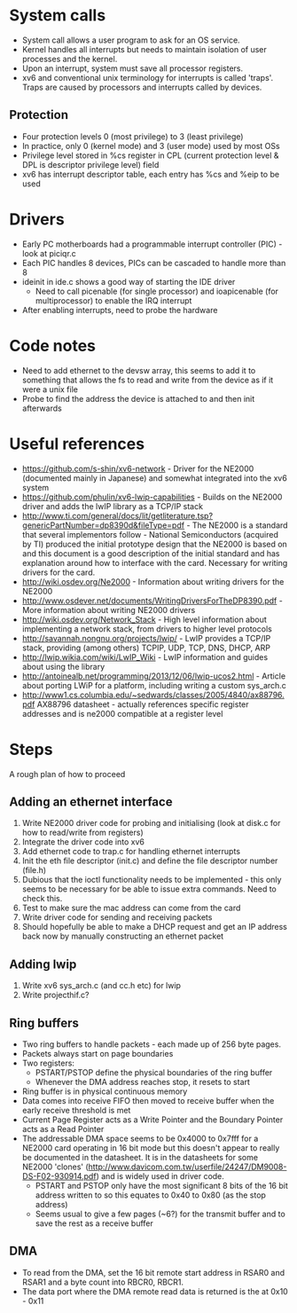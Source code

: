 # System calls
* System call allows a user program to ask for an OS service.
* Kernel handles all interrupts but needs to maintain isolation of user processes and the kernel.
* Upon an interrupt, system must save all processor registers.
* xv6 and conventional unix terminology for interrupts is called 'traps'. Traps are caused by processors and interrupts called by devices.

## Protection
* Four protection levels 0 (most privilege) to 3 (least privilege)
* In practice, only 0 (kernel mode) and 3 (user mode) used by most OSs
* Privilege level stored in %cs register in CPL (current protection level & DPL is descriptor privilege level) field
* xv6 has interrupt descriptor table, each entry has %cs and %eip to be used

# Drivers
* Early PC motherboards had a programmable interrupt controller (PIC) - look at piciqr.c
* Each PIC handles 8 devices, PICs can be cascaded to handle more than 8
* ideinit in ide.c shows a good way of starting the IDE driver
  * Need to call picenable (for single processor) and ioapicenable (for multiprocessor) to enable the IRQ interrupt
* After enabling interrupts, need to probe the hardware

# Code notes
* Need to add ethernet to the devsw array, this seems to add it to something that allows the fs to read and write from the device as if it were a unix file
* Probe to find the address the device is attached to and then init afterwards

# Useful references
* https://github.com/s-shin/xv6-network - Driver for the NE2000 (documented mainly in Japanese) and somewhat integrated into the xv6 system
* https://github.com/phulin/xv6-lwip-capabilities - Builds on the NE2000 driver and adds the lwIP library as a TCP/IP stack
* http://www.ti.com/general/docs/lit/getliterature.tsp?genericPartNumber=dp8390d&fileType=pdf - The NE2000 is a standard that several implementors follow - National Semiconductors (acquired by TI) produced the initial prototype design that the NE2000 is based on and this document is a good description of the initial standard and has explanation around how to interface with the card. Necessary for writing drivers for the card.
* http://wiki.osdev.org/Ne2000 - Information about writing drivers for the NE2000
* http://www.osdever.net/documents/WritingDriversForTheDP8390.pdf - More information about writing NE2000 drivers
* http://wiki.osdev.org/Network_Stack - High level information about implementing a network stack, from drivers to higher level protocols
* http://savannah.nongnu.org/projects/lwip/ - LwIP provides a TCP/IP stack, providing (among others) TCPIP, UDP, TCP, DNS, DHCP, ARP
* http://lwip.wikia.com/wiki/LwIP_Wiki - LwIP information and guides about using the library
* http://antoinealb.net/programming/2013/12/06/lwip-ucos2.html - Article about porting LWiP for a platform, including writing a custom sys_arch.c
* http://www1.cs.columbia.edu/~sedwards/classes/2005/4840/ax88796.pdf  AX88796 datasheet - actually references specific register addresses and is ne2000 compatible at a register level

# Steps
A rough plan of how to proceed

## Adding an ethernet interface  
1. Write NE2000 driver code for probing and initialising (look at disk.c for how to read/write from registers)
2. Integrate the driver code into xv6
  1. Add ethernet code to trap.c for handling ethernet interrupts
  2. Init the eth file descriptor (init.c) and define the file descriptor number (file.h)
  3. Dubious that the ioctl functionality needs to be implemented - this only seems to be necessary for be able to issue extra commands. Need to check this.
3. Test to make sure the mac address can come from the card
4. Write driver code for sending and receiving packets
5. Should hopefully be able to make a DHCP request and get an IP address back now by manually constructing an ethernet packet

## Adding lwip
1. Write xv6 sys_arch.c (and cc.h etc) for lwip
2. Write projecthif.c?

## Ring buffers
* Two ring buffers to handle packets - each made up of 256 byte pages. 
* Packets always start on page boundaries
* Two registers:
  * PSTART/PSTOP define the physical boundaries of the ring buffer
  * Whenever the DMA address reaches stop, it resets to start
* Ring buffer is in physical continuous memory
* Data comes into receive FIFO then moved to receive buffer when the early receive threshold is met
* Current Page Register acts as a Write Pointer and the Boundary Pointer acts as a Read Pointer 
* The addressable DMA space seems to be 0x4000 to 0x7fff for a NE2000 card operating in 16 bit mode but this doesn't appear to really be documented in the datasheet. It is in the datasheets for some NE2000 'clones' (http://www.davicom.com.tw/userfile/24247/DM9008-DS-F02-930914.pdf) and is widely used in driver code. 
  * PSTART and PSTOP only have the most significant 8 bits of the 16 bit address written to so this equates to 0x40 to 0x80 (as the stop address)
  * Seems usual to give a few pages (~6?) for the transmit buffer and to save the rest as a receive buffer

## DMA
* To read from the DMA, set the 16 bit remote start address in RSAR0 and RSAR1 and a byte count into RBCR0, RBCR1.
* The data port where the DMA remote read data is returned is the at 0x10 - 0x11 